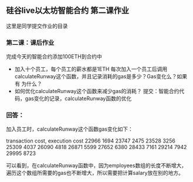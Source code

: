 ## 硅谷live以太坊智能合约 第二课作业
这里是同学提交作业的目录

### 第二课：课后作业
完成今天的智能合约添加100ETH到合约中
- 加入十个员工，每个员工的薪水都是1ETH
每次加入一个员工后调用calculateRunway这个函数，并且记录消耗的gas是多少？Gas变化么？如果有 为什么？
- 如何优化calculateRunway这个函数来减少gas的消耗？
提交：智能合约代码，gas变化的记录，calculateRunway函数的优化

### 回答：
加入员工时，calculateRunway这个函数gas变化如下：

 transaction cost,  execution cost 
 22966 1694
 23747 2475
 23528 3256
 25309 4037
 26090 4818
 26871 5599
 27652 6380
 28433 7161
 29214 7942
 29995 8723
 
 可以看到，在calculateRunway函数中，因为employees数组的长度不断增大，遍历这个数组所需要的gas也不断增大，所以需要把计算salary放在别的地方。
 
 
